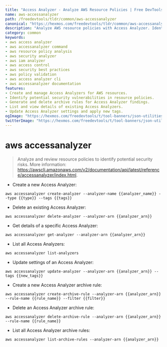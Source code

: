 ```yaml
---
title: "Access Analyzer - Analyze AWS Resource Policies | Free DevTools"
name: aws-accessanalyzer
path: /freedevtools/tldr/common/aws-accessanalyzer
canonical: "https://hexmos.com/freedevtools/tldr/common/aws-accessanalyzer/"
description: "Analyze AWS resource policies with Access Analyzer. Identify potential security risks and enforce security best practices. Free online tool, no registration required."
category: common
keywords:
- aws access analyzer
- aws accessanalyzer command
- aws resource policy analysis
- aws security analyzer
- aws iam analyzer
- aws access control
- aws security best practices
- aws policy validation
- aws access analyzer cli
- aws accessanalyzer documentation
features:
- Create and manage Access Analyzers for AWS resources.
- Identify potential security vulnerabilities in resource policies.
- Generate and delete archive rules for Access Analyzer findings.
- List and view details of existing Access Analyzers.
- Update Access Analyzer settings and apply new tags.
ogImage: "https://hexmos.com/freedevtools/t/tool-banners/json-utilities-banner.png"
twitterImage: "https://hexmos.com/freedevtools/t/tool-banners/json-utilities-banner.png"
---
```


# aws accessanalyzer

> Analyze and review resource policies to identify potential security risks.
> More information: <https://awscli.amazonaws.com/v2/documentation/api/latest/reference/accessanalyzer/index.html>.

- Create a new Access Analyzer:

`aws accessanalyzer create-analyzer --analyzer-name {{analyzer_name}} --type {{type}} --tags {{tags}}`

- Delete an existing Access Analyzer:

`aws accessanalyzer delete-analyzer --analyzer-arn {{analyzer_arn}}`

- Get details of a specific Access Analyzer:

`aws accessanalyzer get-analyzer --analyzer-arn {{analyzer_arn}}`

- List all Access Analyzers:

`aws accessanalyzer list-analyzers`

- Update settings of an Access Analyzer:

`aws accessanalyzer update-analyzer --analyzer-arn {{analyzer_arn}} --tags {{new_tags}}`

- Create a new Access Analyzer archive rule:

`aws accessanalyzer create-archive-rule --analyzer-arn {{analyzer_arn}} --rule-name {{rule_name}} --filter {{filter}}`

- Delete an Access Analyzer archive rule:

`aws accessanalyzer delete-archive-rule --analyzer-arn {{analyzer_arn}} --rule-name {{rule_name}}`

- List all Access Analyzer archive rules:

`aws accessanalyzer list-archive-rules --analyzer-arn {{analyzer_arn}}`

